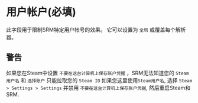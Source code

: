 # 用户帐户(必填)

此字段用于限制SRM特定用户帐号的效果。 它可以设置为 `全局` 或覆盖每个解析器。

## 警告

如果您在Steam中设置 `不要在这台计算机上保存账户凭据` ，SRM无法知道您的 `Steam用户名` 和 `选择账户` 只能拉取您的 `Steam ID` 如果您这里使用`Steam用户名`, 选择 `Steam > Settings > Settings` 并禁用 `不要在这台计算机上保存账户凭据`, 然后重启Steam和SRM.
